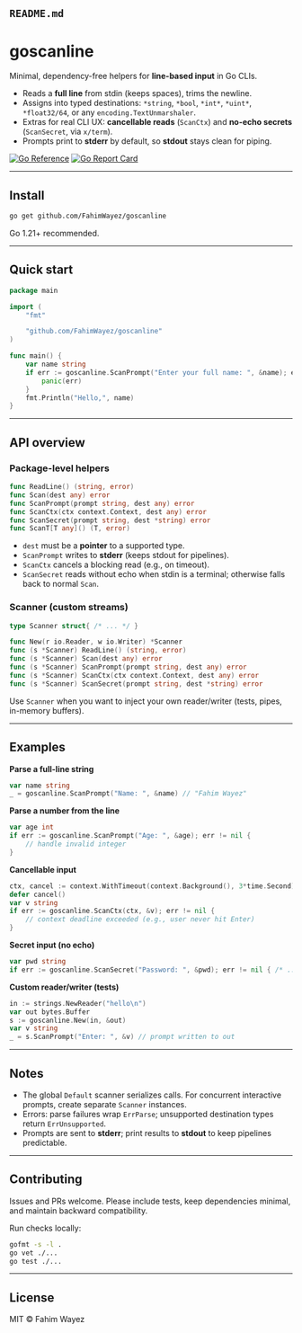 ## `README.md`

# goscanline

Minimal, dependency-free helpers for **line-based input** in Go CLIs.

- Reads a **full line** from stdin (keeps spaces), trims the newline.
- Assigns into typed destinations: `*string`, `*bool`, `*int*`, `*uint*`, `*float32/64`, or any `encoding.TextUnmarshaler`.
- Extras for real CLI UX: **cancellable reads** (`ScanCtx`) and **no-echo secrets** (`ScanSecret`, via `x/term`).
- Prompts print to **stderr** by default, so **stdout** stays clean for piping.

[![Go Reference](https://pkg.go.dev/badge/github.com/FahimWayez/goscanline.svg)](https://pkg.go.dev/github.com/FahimWayez/goscanline)
[![Go Report Card](https://goreportcard.com/badge/github.com/FahimWayez/goscanline?refresh=1)](https://goreportcard.com/report/github.com/FahimWayez/goscanline)

---

## Install

```bash
go get github.com/FahimWayez/goscanline
```

Go 1.21+ recommended.

---

## Quick start

```go
package main

import (
	"fmt"

	"github.com/FahimWayez/goscanline"
)

func main() {
	var name string
	if err := goscanline.ScanPrompt("Enter your full name: ", &name); err != nil {
		panic(err)
	}
	fmt.Println("Hello,", name)
}
```

---

## API overview

### Package-level helpers

```go
func ReadLine() (string, error)
func Scan(dest any) error
func ScanPrompt(prompt string, dest any) error
func ScanCtx(ctx context.Context, dest any) error
func ScanSecret(prompt string, dest *string) error
func ScanT[T any]() (T, error)
```

* `dest` must be a **pointer** to a supported type.
* `ScanPrompt` writes to **stderr** (keeps stdout for pipelines).
* `ScanCtx` cancels a blocking read (e.g., on timeout).
* `ScanSecret` reads without echo when stdin is a terminal; otherwise falls back to normal `Scan`.

### Scanner (custom streams)

```go
type Scanner struct{ /* ... */ }

func New(r io.Reader, w io.Writer) *Scanner
func (s *Scanner) ReadLine() (string, error)
func (s *Scanner) Scan(dest any) error
func (s *Scanner) ScanPrompt(prompt string, dest any) error
func (s *Scanner) ScanCtx(ctx context.Context, dest any) error
func (s *Scanner) ScanSecret(prompt string, dest *string) error
```

Use `Scanner` when you want to inject your own reader/writer (tests, pipes, in-memory buffers).

---

## Examples

**Parse a full-line string**

```go
var name string
_ = goscanline.ScanPrompt("Name: ", &name) // "Fahim Wayez"
```

**Parse a number from the line**

```go
var age int
if err := goscanline.ScanPrompt("Age: ", &age); err != nil {
    // handle invalid integer
}
```

**Cancellable input**

```go
ctx, cancel := context.WithTimeout(context.Background(), 3*time.Second)
defer cancel()
var v string
if err := goscanline.ScanCtx(ctx, &v); err != nil {
    // context deadline exceeded (e.g., user never hit Enter)
}
```

**Secret input (no echo)**

```go
var pwd string
if err := goscanline.ScanSecret("Password: ", &pwd); err != nil { /* ... */ }
```

**Custom reader/writer (tests)**

```go
in := strings.NewReader("hello\n")
var out bytes.Buffer
s := goscanline.New(in, &out)
var v string
_ = s.ScanPrompt("Enter: ", &v) // prompt written to out
```

---

## Notes

* The global `Default` scanner serializes calls. For concurrent interactive prompts, create separate `Scanner` instances.
* Errors: parse failures wrap `ErrParse`; unsupported destination types return `ErrUnsupported`.
* Prompts are sent to **stderr**; print results to **stdout** to keep pipelines predictable.

---

## Contributing

Issues and PRs welcome. Please include tests, keep dependencies minimal, and maintain backward compatibility.

Run checks locally:

```bash
gofmt -s -l .
go vet ./...
go test ./...  
```

---

## License

MIT © Fahim Wayez
